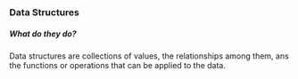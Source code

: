 <h3>Data Structures</h3>

<h5>What do they do?</h5>
<p>
Data structures are collections of values, the relationships among them, ans the functions or operations
that can be applied to the data.
</p>
